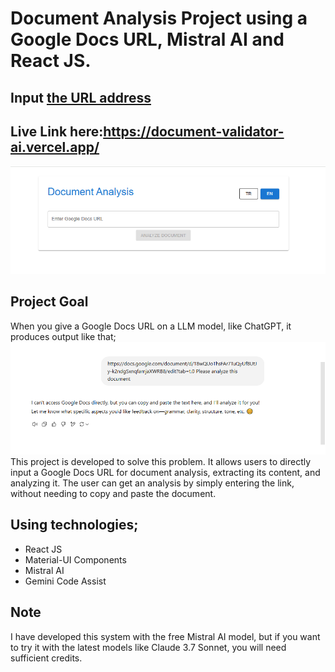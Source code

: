 # Document Analysis Project using a Google Docs URL, Mistral AI and React JS.

## Input [the URL address](https://docs.google.com/document/d/1kcyziqwHsYq1bpj0p9DsC2PAPiyym2uXbRX0D7jTTAU/edit?tab=t.0)
## Live Link here:https://document-validator-ai.vercel.app/
![alt text](layout.png)
## Project Goal
When you give a Google Docs URL on a LLM model, like ChatGPT, it produces output like that;
![alt text](unable_to_analyze_from_LLM_model.png)
This project is developed to solve this problem. It allows users to directly input a Google Docs URL for document analysis, extracting its content, and analyzing it. The user can get an analysis by simply entering the link, without needing to copy and paste the document.
## Using technologies;
- React JS
- Material-UI Components
- Mistral AI
- Gemini Code Assist

## Note
I have developed this system with the free Mistral AI model, but if you want to try it with the latest models like Claude 3.7 Sonnet, you will need sufficient credits.
